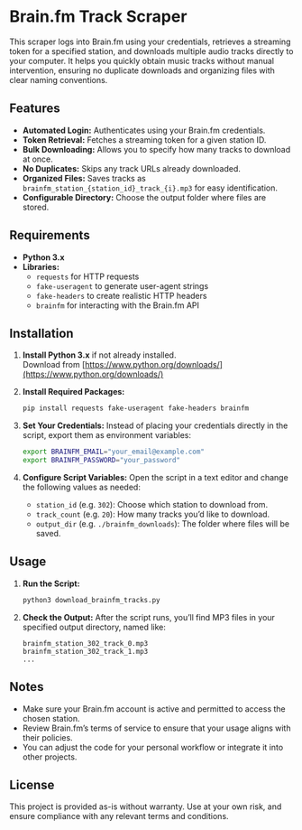 
# Brain.fm Track Scraper

This scraper logs into Brain.fm using your credentials, retrieves a streaming token for a specified station, and downloads multiple audio tracks directly to your computer. It helps you quickly obtain music tracks without manual intervention, ensuring no duplicate downloads and organizing files with clear naming conventions.

## Features
- **Automated Login:** Authenticates using your Brain.fm credentials.
- **Token Retrieval:** Fetches a streaming token for a given station ID.
- **Bulk Downloading:** Allows you to specify how many tracks to download at once.
- **No Duplicates:** Skips any track URLs already downloaded.
- **Organized Files:** Saves tracks as `brainfm_station_{station_id}_track_{i}.mp3` for easy identification.
- **Configurable Directory:** Choose the output folder where files are stored.

## Requirements
- **Python 3.x**
- **Libraries:**
  - `requests` for HTTP requests
  - `fake-useragent` to generate user-agent strings
  - `fake-headers` to create realistic HTTP headers
  - `brainfm` for interacting with the Brain.fm API

## Installation
1. **Install Python 3.x** if not already installed.  
   Download from [https://www.python.org/downloads/](https://www.python.org/downloads/)

2. **Install Required Packages:**
   ```bash
   pip install requests fake-useragent fake-headers brainfm
   ```

3. **Set Your Credentials:**
   Instead of placing your credentials directly in the script, export them as environment variables:
   ```bash
   export BRAINFM_EMAIL="your_email@example.com"
   export BRAINFM_PASSWORD="your_password"

4. **Configure Script Variables:**
   Open the script in a text editor and change the following values as needed:
   - `station_id` (e.g. `302`): Choose which station to download from.
   - `track_count` (e.g. `20`): How many tracks you’d like to download.
   - `output_dir` (e.g. `./brainfm_downloads`): The folder where files will be saved.

## Usage
1. **Run the Script:**
   ```bash
   python3 download_brainfm_tracks.py
   ```
   
2. **Check the Output:**
   After the script runs, you’ll find MP3 files in your specified output directory, named like:
   ```
   brainfm_station_302_track_0.mp3
   brainfm_station_302_track_1.mp3
   ...
   ```

## Notes
- Make sure your Brain.fm account is active and permitted to access the chosen station.
- Review Brain.fm’s terms of service to ensure that your usage aligns with their policies.
- You can adjust the code for your personal workflow or integrate it into other projects.

## License
This project is provided as-is without warranty. Use at your own risk, and ensure compliance with any relevant terms and conditions.
